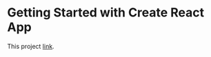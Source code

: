 # Getting Started with Create React App

This project [link](https://jade-elf-fee698.netlify.app).

